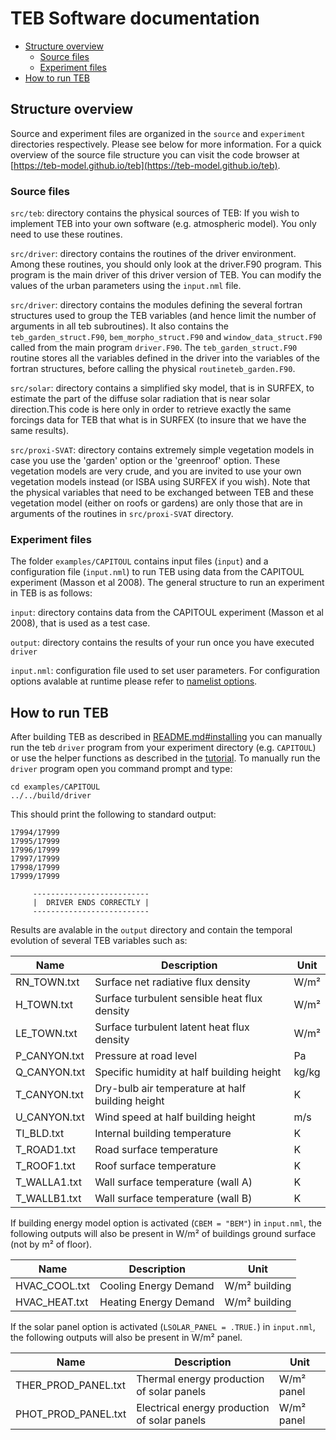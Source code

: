 # TEB Software documentation

  - [Structure overview](#structure-overview)
    - [Source files](#source-files)
    - [Experiment files](#experiment-files)
  - [How to run TEB](#how-to-run-teb)

## Structure overview

Source and experiment files are organized in the `source` and `experiment` directories respectively. Please see below for more information. For a quick overview of the source file structure you can visit the code browser at [https://teb-model.github.io/teb](https://teb-model.github.io/teb).

### Source files

`src/teb`: directory contains the physical sources of TEB: If you wish to implement TEB into your own software (e.g. atmospheric model). You only need to use these routines.

`src/driver`: directory contains the routines of the driver environment. Among these routines, you should only look at the driver.F90 program. This program is the main driver of this driver version of TEB. You can modify the values of the urban parameters using the `input.nml` file.

`src/driver`: directory contains the modules defining the several fortran structures used to group the TEB variables (and hence limit the number of arguments in all teb subroutines). It also contains the `teb_garden_struct.F90`, `bem_morpho_struct.F90` and `window_data_struct.F90` called from the main program `driver.F90`. The `teb_garden_struct.F90` routine stores all the variables defined in the driver into the variables of the fortran structures, before calling the physical `routineteb_garden.F90`.

`src/solar`: directory contains a simplified sky model, that is in SURFEX, to estimate the part of the diffuse solar radiation that is near solar direction.This code is here only in order to retrieve exactly the same forcings data for TEB that what is in SURFEX (to insure that we have the same results).

`src/proxi-SVAT`: directory contains extremely simple vegetation models in case you use the 'garden' option or the 'greenroof' option. These vegetation models are very crude, and you are invited to use your own vegetation models instead (or ISBA using SURFEX if you wish). Note that the physical variables that need to be exchanged between TEB and these vegetation model (either on roofs or gardens) are only those that are in arguments of the routines in `src/proxi-SVAT` directory.

### Experiment files

The folder `examples/CAPITOUL` contains input files (`input`) and a configuration file (`input.nml`) to run TEB using data from the CAPITOUL experiment (Masson et al 2008). The general structure to run an experiment in TEB is as follows:

`input`: directory contains data from the CAPITOUL experiment (Masson et al 2008),
      that is used as a test case.

`output`: directory contains the results of your run once you have executed `driver`

`input.nml`: configuration file used to set user parameters. For configuration options avalable at runtime please refer to [namelist options](namelist-options.md).


## How to run TEB

After building TEB as described in [README.md#installing](../README.md#installing) you can manually run the teb `driver` program from your experiment directory (e.g. `CAPITOUL`) or use the helper functions as described in the [tutorial](tutorial.ipynb). To manually run the `driver` program open you command prompt and type:

```
cd examples/CAPITOUL
../../build/driver
```

This should print the following to standard output:

```
17994/17999
17995/17999
17996/17999
17997/17999
17998/17999
17999/17999

     --------------------------
     |  DRIVER ENDS CORRECTLY |
     --------------------------
```

Results are avalable in the `output` directory and contain the temporal evolution of several TEB variables such as:

| Name         | Description                                      | Unit  |
| ------------ | ------------------------------------------------ | ----- |
| RN_TOWN.txt  | Surface net radiative flux density               | W/m²  |
| H_TOWN.txt   | Surface turbulent sensible heat flux density     | W/m²  |
| LE_TOWN.txt  | Surface turbulent latent heat flux density       | W/m²  |
| P_CANYON.txt | Pressure at road level                           | Pa    |
| Q_CANYON.txt | Specific humidity at half building height        | kg/kg |
| T_CANYON.txt | Dry-bulb air temperature at half building height | K     |
| U_CANYON.txt | Wind speed at half building height               | m/s   |
| TI_BLD.txt   | Internal building temperature                    | K     |
| T_ROAD1.txt  | Road surface temperature                         | K     |
| T_ROOF1.txt  | Roof surface temperature                         | K     |
| T_WALLA1.txt | Wall surface temperature (wall A)                | K     |
| T_WALLB1.txt | Wall surface temperature (wall B)                | K     |


If building energy model option is activated (`CBEM = "BEM"`) in `input.nml`, the following outputs will also be present in W/m² of buildings ground surface  (not by m² of floor).

| Name          | Description           | Unit          |
| ------------- | --------------------- | ------------- |
| HVAC_COOL.txt | Cooling Energy Demand | W/m² building |
| HVAC_HEAT.txt | Heating Energy Demand | W/m² building |

If the solar panel option is activated (`LSOLAR_PANEL = .TRUE.`) in `input.nml`, the following outputs will also be present in W/m² panel.

| Name                | Description                                  | Unit       |
| ------------------- | -------------------------------------------- | ---------- |
| THER_PROD_PANEL.txt | Thermal energy production of solar panels    | W/m² panel |
| PHOT_PROD_PANEL.txt | Electrical energy production of solar panels | W/m² panel |